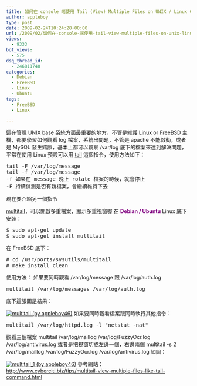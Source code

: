 ```yaml
---
title: 如何在 console 端使用 Tail (View) Multiple Files on UNIX / Linux Console
author: appleboy
type: post
date: 2009-02-24T10:24:28+00:00
url: /2009/02/如何在-console-端使用-tail-view-multiple-files-on-unix-linux-console/
views:
  - 9333
bot_views:
  - 575
dsq_thread_id:
  - 246811740
categories:
  - Debian
  - FreeBSD
  - Linux
  - Ubuntu
tags:
  - FreeBSD
  - Linux

---
```

這在管理 [UNIX][1] base 系統方面最重要的地方，不管是維護 [Linux][2] or [FreeBSD][3] 主機，都要學習如何觀看 log 檔案，系統出問題，不管是 apache 不能啟動，或者是 MySQL 發生錯誤，基本上都可以觀察 /var/log 底下的檔案來達到解決問題，平常在使用 Linux 預設可以用 [tail][4] 這個指令，使用方法如下： 

<pre class="brush: bash; title: ; notranslate" title="">tail -F /var/log/message
tail -f /var/log/message
-f 如果在 message 晚上 rotate 檔案的時候，就會停止
-F 持續偵測是否有新檔案，會繼續維持下去</pre>

<!--more--> 現在要介紹另一個指令 

[multitail][5]，可以開啟多重檔案，顯示多重視窗喔 在 **<span style="color: #800080;">Debian / Ubuntu</span>** Linux 底下安裝： 

<pre class="brush: bash; title: ; notranslate" title="">$ sudo apt-get update
$ sudo apt-get install multitail</pre> 在 FreeBSD 底下： 

<pre class="brush: bash; title: ; notranslate" title=""># cd /usr/ports/sysutils/multitail
# make install clean</pre> 使用方法： 如果要同時觀看 /var/log/message 跟 /var/log/auth.log 

<pre class="brush: bash; title: ; notranslate" title="">multitail /var/log/messages /var/log/auth.log</pre> 底下這張圖是結果： 

[<img src="https://i2.wp.com/farm4.static.flickr.com/3534/3305515917_c69caafaa6.jpg?resize=500%2C343&#038;ssl=1" title="multitail (by appleboy46)" alt="multitail (by appleboy46)" data-recalc-dims="1" />][6] 如果要同時觀看檔案跟同時執行其他指令： 

<pre class="brush: bash; title: ; notranslate" title="">multitail /var/log/httpd.log -l "netstat -nat"</pre> 觀看三個檔案 multitail /var/log/maillog /var/log/FuzzyOcr.log /var/log/antivirus.log 或者是把視窗切成左邊一個，右邊兩個 multitail -s 2 /var/log/maillog /var/log/FuzzyOcr.log /var/log/antivirus.log 如圖： 

[<img src="https://i0.wp.com/farm4.static.flickr.com/3470/3306361368_bc15a84a48.jpg?resize=500%2C343&#038;ssl=1" title="multitail_1 (by appleboy46)" alt="multitail_1 (by appleboy46)" data-recalc-dims="1" />][7] 參考網站： <http://www.cyberciti.biz/tips/multitail-view-multiple-files-like-tail-command.html>

 [1]: http://en.wikipedia.org/wiki/Unix
 [2]: http://zh.wikipedia.org/wiki/Linux
 [3]: http://www.freebsd.org
 [4]: http://en.wikipedia.org/wiki/Tail_(Unix)
 [5]: http://www.vanheusden.com/multitail/
 [6]: https://www.flickr.com/photos/appleboy/3305515917/ "multitail (by appleboy46)"
 [7]: https://www.flickr.com/photos/appleboy/3306361368/ "multitail_1 (by appleboy46)"